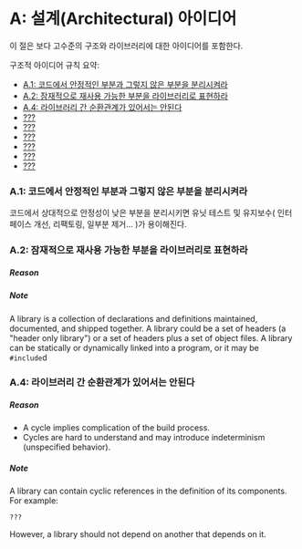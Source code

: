 
# <a name="S-A"></a>A: 설계(Architectural) 아이디어

이 절은 보다 고수준의 구조와 라이브러리에 대한 아이디어를 포함한다.

구조적 아이디어 규칙 요약:

* [A.1: 코드에서 안정적인 부분과 그렇지 않은 부분을 분리시켜라](#Ra-stable)
* [A.2: 잠재적으로 재사용 가능한 부분을 라이브러리로 표현하라](#Ra-lib)
* [A.4: 라이브러리 간 순환관계가 있어서는 안된다](#?Ra-dag)
* [???](#???)
* [???](#???)
* [???](#???)
* [???](#???)
* [???](#???)
* [???](#???)

### <a name="Ra-stable"></a>A.1: 코드에서 안정적인 부분과 그렇지 않은 부분을 분리시켜라

코드에서 상대적으로 안정성이 낮은 부분을 분리시키면 유닛 테스트 및 유지보수( 인터페이스 개선, 리팩토링, 일부분 제거... )가 용이해진다.

### <a name="Ra-lib"></a>A.2: 잠재적으로 재사용 가능한 부분을 라이브러리로 표현하라

##### Reason

##### Note

A library is a collection of declarations and definitions maintained, documented, and shipped together.
A library could be a set of headers (a "header only library") or a set of headers plus a set of object files.
A library can be statically or dynamically linked into a program, or it may be `#include`d

### <a name="Ra-dag"></a>A.4: 라이브러리 간 순환관계가 있어서는 안된다

##### Reason

* A cycle implies complication of the build process.
* Cycles are hard to understand and may introduce indeterminism (unspecified behavior).

##### Note

A library can contain cyclic references in the definition of its components.
For example:

    ???

However, a library should not depend on another that depends on it.

